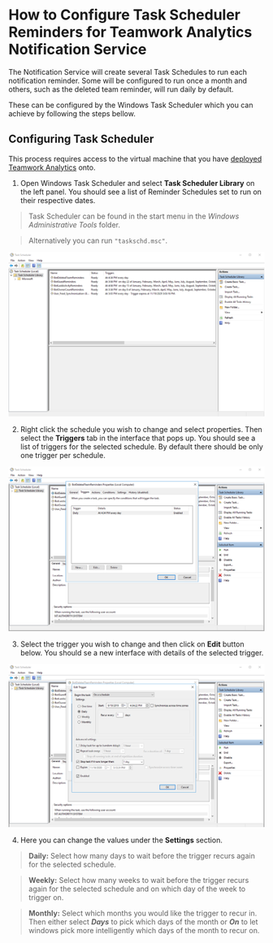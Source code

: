 # How to Configure Task Scheduler Reminders for Teamwork Analytics Notification Service

The Notification Service will create several Task Schedules to run each notification reminder. Some will be configured to run once a month and others, such as the deleted team reminder, will run daily by default.

These can be configured by the Windows Task Scheduler which you can achieve by following the steps bellow.

## Configuring Task Scheduler

This process requires access to the virtual machine that you have [deployed Teamwork Analytics](README.md) onto.

1. Open Windows Task Scheduler and select **Task Scheduler Library** on the left panel. You should see a list of Reminder Schedules set to run on their respective dates.
>Task Scheduler can be found in the start menu in the *Windows Administrative Tools* folder.

>Alternatively you can run `"taskschd.msc"`.

![Opening Task Scheduler](images/scheduler-base.png)

2. Right click the schedule you wish to change and select properties. Then select the **Triggers** tab in the interface that pops up. You should see a list of triggers for the selected schedule. By default there should be only one trigger per schedule.

![Opening Schedule Properties](images/scheduler-properties.png)

3. Select the trigger you wish to change and then click on **Edit** button below. You should se a new interface with details of the selected trigger.

![Opening Schedule Triggers](images/scheduler-trigger.png)

4. Here you can change the values under the **Settings** section. 
> **Daily:** Select how many days to wait before the trigger recurs again for the selected schedule.

> **Weekly:** Select how many weeks to wait before the trigger recurs again for the selected schedule and on which day of the week to trigger on.

> **Monthly:** Select which months you would like the trigger to recur in. Then either select ***Days*** to pick which days of the month or ***On*** to let windows pick more intelligently which days of the month to recur on.
